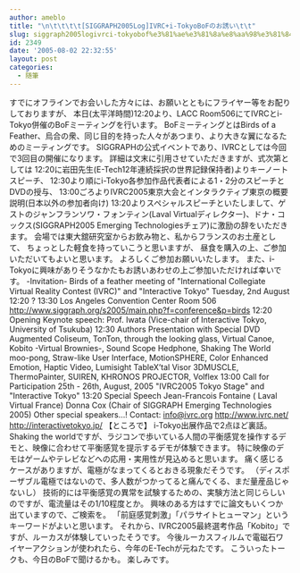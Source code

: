 ```yaml
---
author: ameblo
title: "\n\t\t\t\t[SIGGRAPH2005Log]IVRC+i-TokyoBoFのお誘い\t\t"
slug: siggraph2005logivrci-tokyobof%e3%81%ae%e3%81%8a%e8%aa%98%e3%81%84
id: 2349
date: '2005-08-02 22:32:55'
layout: post
categories:
  - 随筆
---
```


すでにオフラインでお会いした方々には、お願いとともにフライヤー等をお配りしておりますが、 本日(太平洋時間)12:20より、LACC Room506にてIVRCとi-Tokyo併催のBoFミーティングを行います。 BoFミーティングとはBirds of a Feather、烏合の衆、同じ目的を持った人々があつまり、より大きな翼になるためのミーティングです。 SIGGRAPHの公式イベントであり、IVRCとしては今回で3回目の開催になります。 詳細は文末に引用させていただきますが、式次第としては 12:20に岩田先生(E-Tech12年連続採択の世界記録保持者)よりキーノートスピーチ、 12:30より順にi-Tokyo各参加作品代表者による1・2分のスピーチとDVDの授与、 13:00ごろよりIVRC2005東京大会とインタラクティブ東京の概要説明(日本以外の参加者向け) 13:20よりスペシャルスピーチといたしまして、ゲストのジャンフランソワ・フォンティン(Laval Virtualディレクター)、ドナ・コックス(SIGGRAPH2005 Emerging Technologiesチェア)に激励の辞をいただきます。 会場では東大舘研究室からお飲み物と、私からフランスのお土産として、 ちょっとした軽食を持っていこうと思いますが、 昼食を購入の上、ご参加いただいてもよいと思います。 よろしくご参加お願いいたします。 また、i-Tokyoに興味がありそうなかたもお誘いあわせの上ご参加いただければ幸いです。 -Invitation- Birds of a feather meeting of "International Collegiate Virtual Reality Contest (IVRC)" and "Interactive Tokyo" Tuesday, 2nd August 12:20 ? 13:30 Los Angeles Convention Center Room 506 http://www.siggraph.org/s2005/main.php?f=conference&p=birds 12:20 Opening Keynote speech: Prof. Iwata (Vice-chair of Interactive Tokyo, University of Tsukuba) 12:30 Authors Presentation with Special DVD Augmented Coliseum, TonTon, through the looking glass, Virtual Canoe, Kobito -Virtual Brownies-, Sound Scope Hedphone, Shaking The World moo-pong, Straw-like User Interface, MotionSPHERE, Color Enhanced Emotion, Haptic Video, Lumisight TableX’tal Visor 3DMUSCLE, ThermoPainter, SUIREN, KHRONOS PROJECTOR, Volflex 13:00 Call for Participation 25th - 26th, August, 2005 "IVRC2005 Tokyo Stage" and "Interactive Tokyo" 13:20 Special Speech Jean-Francois Fontaine ( Laval Virtual France) Donna Cox (Chair of SIGGRAPH Emerging Technologies 2005) Other special speakers…! Contact: info@ivrc.org http://www.ivrc.net/ http://interactivetokyo.jp/ 【ところで】 i-Tokyo出展作品で2点ほど裏話。 Shaking the worldですが、ラジコンで歩いている人間の平衡感覚を操作するデモと、映像に合わせて平衡感覚を提示するデモが体験できます。 特に映像のデモはゲームやテレビなどへの応用・実用性が見込めると思います。 痛く感じるケースがありますが、電極がなまってくるとおきる現象だそうです。 （ディスポーザブル電極ではないので、多人数がつかってると痛んでくる、まだ量産品じゃないし） 技術的には平衡感覚の異常を試験するための、実験方法と同じらしいのですが、電流量はその1/10程度とか。 興味のある方はすでに論文もいくつか出ていますので、ご検索を。 「前庭感覚刺激」「パラサイトヒューマン」というキーワードがよいと思います。 それから、IVRC2005最終選考作品「Kobito」ですが、ルーカスが体験していったそうです。 今後ルーカスフィルムで電磁石ワイヤーアクションが使われたら、今年のE-Techが元ねたです。 こういったトークも、今日のBoFで聞けるかも。 楽しみです。